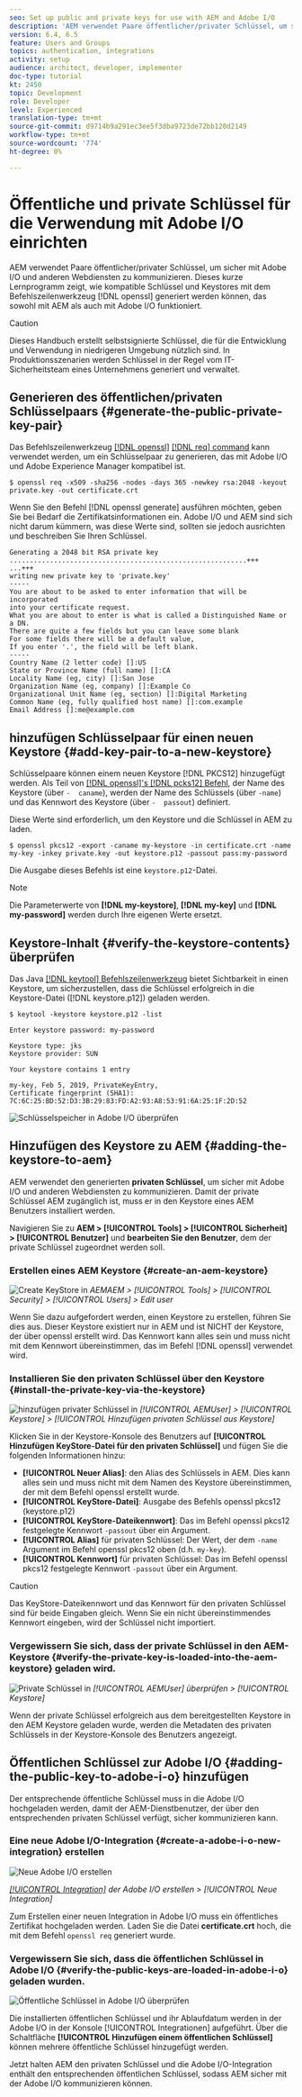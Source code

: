 ```yaml
---
seo: Set up public and private keys for use with AEM and Adobe I/O
description: 'AEM verwendet Paare öffentlicher/privater Schlüssel, um sicher mit Adobe I/O und anderen Webdiensten zu kommunizieren. Dieses kurze Lernprogramm zeigt, wie kompatible Schlüssel und Keystores mithilfe des Befehls openssl generiert werden können, das sowohl mit AEM als auch mit Adobe I/O funktioniert. '
version: 6.4, 6.5
feature: Users and Groups
topics: authentication, integrations
activity: setup
audience: architect, developer, implementer
doc-type: tutorial
kt: 2450
topic: Development
role: Developer
level: Experienced
translation-type: tm+mt
source-git-commit: d9714b9a291ec3ee5f3dba9723de72bb120d2149
workflow-type: tm+mt
source-wordcount: '774'
ht-degree: 0%

---
```



# Öffentliche und private Schlüssel für die Verwendung mit Adobe I/O einrichten

AEM verwendet Paare öffentlicher/privater Schlüssel, um sicher mit Adobe I/O und anderen Webdiensten zu kommunizieren. Dieses kurze Lernprogramm zeigt, wie kompatible Schlüssel und Keystores mit dem Befehlszeilenwerkzeug [!DNL openssl] generiert werden können, das sowohl mit AEM als auch mit Adobe I/O funktioniert.

>[!CAUTION]
>
>Dieses Handbuch erstellt selbstsignierte Schlüssel, die für die Entwicklung und Verwendung in niedrigeren Umgebung nützlich sind. In Produktionsszenarien werden Schlüssel in der Regel vom IT-Sicherheitsteam eines Unternehmens generiert und verwaltet.

## Generieren des öffentlichen/privaten Schlüsselpaars {#generate-the-public-private-key-pair}

Das Befehlszeilenwerkzeug [[!DNL openssl]](https://www.openssl.org/docs/man1.0.2/man1/openssl.html) [[!DNL req] command](https://www.openssl.org/docs/man1.0.2/man1/req.html) kann verwendet werden, um ein Schlüsselpaar zu generieren, das mit Adobe I/O und Adobe Experience Manager kompatibel ist.

```shell
$ openssl req -x509 -sha256 -nodes -days 365 -newkey rsa:2048 -keyout private.key -out certificate.crt
```

Wenn Sie den Befehl [!DNL openssl generate] ausführen möchten, geben Sie bei Bedarf die Zertifikatsinformationen ein. Adobe I/O und AEM sind sich nicht darum kümmern, was diese Werte sind, sollten sie jedoch ausrichten und beschreiben Sie Ihren Schlüssel.

```
Generating a 2048 bit RSA private key
...........................................................+++
...+++
writing new private key to 'private.key'
-----
You are about to be asked to enter information that will be incorporated
into your certificate request.
What you are about to enter is what is called a Distinguished Name or a DN.
There are quite a few fields but you can leave some blank
For some fields there will be a default value,
If you enter '.', the field will be left blank.
-----
Country Name (2 letter code) []:US
State or Province Name (full name) []:CA
Locality Name (eg, city) []:San Jose
Organization Name (eg, company) []:Example Co
Organizational Unit Name (eg, section) []:Digital Marketing
Common Name (eg, fully qualified host name) []:com.example
Email Address []:me@example.com
```

## hinzufügen Schlüsselpaar für einen neuen Keystore {#add-key-pair-to-a-new-keystore}

Schlüsselpaare können einem neuen Keystore [!DNL PKCS12] hinzugefügt werden. Als Teil von [[!DNL openssl]'s [!DNL pcks12] Befehl,](https://www.openssl.org/docs/man1.0.2/man1/pkcs12.html) der Name des Keystore (über `-  caname`), werden der Name des Schlüssels (über `-name`) und das Kennwort des Keystore (über `-  passout`) definiert.

Diese Werte sind erforderlich, um den Keystore und die Schlüssel in AEM zu laden.

```shell
$ openssl pkcs12 -export -caname my-keystore -in certificate.crt -name my-key -inkey private.key -out keystore.p12 -passout pass:my-password
```

Die Ausgabe dieses Befehls ist eine `keystore.p12`-Datei.

>[!NOTE]
>
>Die Parameterwerte von **[!DNL my-keystore]**, **[!DNL my-key]** und **[!DNL my-password]** werden durch Ihre eigenen Werte ersetzt.

## Keystore-Inhalt {#verify-the-keystore-contents} überprüfen

Das Java [[!DNL keytool] Befehlszeilenwerkzeug](https://docs.oracle.com/middleware/1213/wls/SECMG/keytool-summary-appx.htm#SECMG818) bietet Sichtbarkeit in einen Keystore, um sicherzustellen, dass die Schlüssel erfolgreich in die Keystore-Datei ([!DNL keystore.p12]) geladen werden.

```shell
$ keytool -keystore keystore.p12 -list

Enter keystore password: my-password

Keystore type: jks
Keystore provider: SUN

Your keystore contains 1 entry

my-key, Feb 5, 2019, PrivateKeyEntry,
Certificate fingerprint (SHA1): 7C:6C:25:BD:52:D3:3B:29:83:FD:A2:93:A8:53:91:6A:25:1F:2D:52
```

![Schlüsselspeicher in Adobe I/O überprüfen](assets/set-up-public-private-keys-for-use-with-aem-and-adobe-io/adobe-io--public-keys.png)

## Hinzufügen des Keystore zu AEM {#adding-the-keystore-to-aem}

AEM verwendet den generierten **privaten Schlüssel**, um sicher mit Adobe I/O und anderen Webdiensten zu kommunizieren. Damit der private Schlüssel AEM zugänglich ist, muss er in den Keystore eines AEM Benutzers installiert werden.

Navigieren Sie zu **AEM > [!UICONTROL Tools] > [!UICONTROL Sicherheit] > [!UICONTROL Benutzer]** und **bearbeiten Sie den Benutzer**, dem der private Schlüssel zugeordnet werden soll.

### Erstellen eines AEM Keystore {#create-an-aem-keystore}

![Create KeyStore in ](assets/set-up-public-private-keys-for-use-with-aem-and-adobe-io/aem--create-keystore.png)
*AEMAEM >  [!UICONTROL Tools] >  [!UICONTROL Security] >  [!UICONTROL Users] > Edit user*

Wenn Sie dazu aufgefordert werden, einen Keystore zu erstellen, führen Sie dies aus. Dieser Keystore existiert nur in AEM und ist NICHT der Keystore, der über openssl erstellt wird. Das Kennwort kann alles sein und muss nicht mit dem Kennwort übereinstimmen, das im Befehl [!DNL openssl] verwendet wird.

### Installieren Sie den privaten Schlüssel über den Keystore {#install-the-private-key-via-the-keystore}

![hinzufügen privater Schlüssel in ](assets/set-up-public-private-keys-for-use-with-aem-and-adobe-io/aem--add-private-key.png)
*[!UICONTROL AEMUser] >  [!UICONTROL Keystore] >  [!UICONTROL Hinzufügen privaten Schlüssel aus Keystore]*

Klicken Sie in der Keystore-Konsole des Benutzers auf **[!UICONTROL Hinzufügen KeyStore-Datei für den privaten Schlüssel]** und fügen Sie die folgenden Informationen hinzu:

* **[!UICONTROL Neuer Alias]**: den Alias des Schlüssels in AEM. Dies kann alles sein und muss nicht mit dem Namen des Keystore übereinstimmen, der mit dem Befehl openssl erstellt wurde.
* **[!UICONTROL KeyStore-Datei]**: Ausgabe des Befehls openssl pkcs12 (keystore.p12)
* **[!UICONTROL KeyStore-Dateikennwort]**: Das im Befehl openssl pkcs12 festgelegte Kennwort  `-passout` über ein Argument.
* **[!UICONTROL Alias]** für privaten Schlüssel: Der Wert, der dem  `-name` Argument im Befehl openssl pkcs12 oben (d.h.  `my-key`).
* **[!UICONTROL Kennwort]** für privaten Schlüssel: Das im Befehl openssl pkcs12 festgelegte Kennwort  `-passout` über ein Argument.

>[!CAUTION]
>
>Das KeyStore-Dateikennwort und das Kennwort für den privaten Schlüssel sind für beide Eingaben gleich. Wenn Sie ein nicht übereinstimmendes Kennwort eingeben, wird der Schlüssel nicht importiert.

### Vergewissern Sie sich, dass der private Schlüssel in den AEM-Keystore {#verify-the-private-key-is-loaded-into-the-aem-keystore} geladen wird.

![Private Schlüssel in ](assets/set-up-public-private-keys-for-use-with-aem-and-adobe-io/aem--keystore.png)
*[!UICONTROL AEMUser]  überprüfen >  [!UICONTROL Keystore]*

Wenn der private Schlüssel erfolgreich aus dem bereitgestellten Keystore in den AEM Keystore geladen wurde, werden die Metadaten des privaten Schlüssels in der Keystore-Konsole des Benutzers angezeigt.

## Öffentlichen Schlüssel zur Adobe I/O {#adding-the-public-key-to-adobe-i-o} hinzufügen

Der entsprechende öffentliche Schlüssel muss in die Adobe I/O hochgeladen werden, damit der AEM-Dienstbenutzer, der über den entsprechenden privaten Schlüssel verfügt, sicher kommunizieren kann.

### Eine neue Adobe I/O-Integration {#create-a-adobe-i-o-new-integration} erstellen

![Neue Adobe I/O erstellen](assets/set-up-public-private-keys-for-use-with-aem-and-adobe-io/adobe-io--create-new-integration.png)

*[[!UICONTROL Integration]](https://console.adobe.io/)  der Adobe I/O erstellen >  [!UICONTROL Neue Integration]*

Zum Erstellen einer neuen Integration in Adobe I/O muss ein öffentliches Zertifikat hochgeladen werden. Laden Sie die Datei **certificate.crt** hoch, die mit dem Befehl `openssl req` generiert wurde.

### Vergewissern Sie sich, dass die öffentlichen Schlüssel in Adobe I/O {#verify-the-public-keys-are-loaded-in-adobe-i-o} geladen wurden.

![Öffentliche Schlüssel in Adobe I/O überprüfen](assets/set-up-public-private-keys-for-use-with-aem-and-adobe-io/adobe-io--public-keys.png)

Die installierten öffentlichen Schlüssel und ihr Ablaufdatum werden in der Adobe I/O in der Konsole [!UICONTROL Integrationen] aufgeführt. Über die Schaltfläche **[!UICONTROL Hinzufügen einem öffentlichen Schlüssel]** können mehrere öffentliche Schlüssel hinzugefügt werden.

Jetzt halten AEM den privaten Schlüssel und die Adobe I/O-Integration enthält den entsprechenden öffentlichen Schlüssel, sodass AEM sicher mit der Adobe I/O kommunizieren können.

